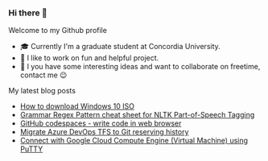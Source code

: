 ### Hi there 👋

Welcome to my Github profile

- 🎓 Currently I'm a graduate student at Concordia University.
- 🎉 I like to work on fun and helpful project.
- 💬 I you have some interesting ideas and want to collaborate on freetime, contact me 😉

My latest blog posts
<!-- BLOG-POST-LIST:START -->
- [How to download Windows 10 ISO](https://huntertran.com/2020/10/17/How-to-download-Windows-10-ISO/)
- [Grammar Regex Pattern cheat sheet for NLTK Part-of-Speech Tagging](https://huntertran.com/2020/10/09/Grammar-Regex-Pattern-for-NLTK-Part-of-Speech-Tagging/)
- [GitHub codespaces - write code in web browser](https://huntertran.com/2020/09/03/GitHub-codespace-write-code-in-web-browser/)
- [Migrate Azure DevOps TFS to Git reserving history](https://huntertran.com/2020/07/30/migrate-azure-devops-tfs-to-git-reserving-history/)
- [Connect with Google Cloud Compute Engine (Virtual Machine) using PuTTY](https://huntertran.com/2020/07/20/connect-with-google-cloud-compute-engine-virtual-machine-using-putty/)
<!-- BLOG-POST-LIST:END -->
